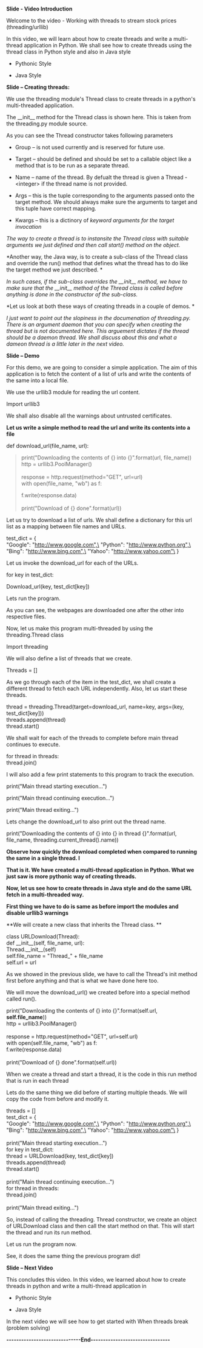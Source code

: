 **Slide - Video Introduction**

Welcome to the video - Working with threads to stream stock prices
(threading/urllib)

In this video, we will learn about how to create threads and write a
multi-thread application in Python. We shall see how to create threads
using the thread class in Python style and also in Java style

-   Pythonic Style

-   Java Style

**Slide – Creating threads:**

We use the threading module's Thread class to create threads in a
python's multi-threaded application.

The \_\_init\_\_ method for the Thread class is shown here. This is
taken from the threading.py module source.

As you can see the Thread constructor takes following parameters

-   Group – is not used currently and is reserved for future use.

-   Target – should be defined and should be set to a callable object
    like a method that is to be run as a separate thread.

-   Name – name of the thread. By defualt the thread is given a Thread -
    &lt;integer&gt; if the thread name is not provided.

-   Args – this is the tuple corresponding to the arguments passed onto
    the target method. We should always make sure the arguments to
    target and this tuple have correct mapping.

-   Kwargs – this is a dictinory of *keyword arguments for the target*\
    *invocation*

*The way to create a thread is to instansite the Thread class with
suitable arguments we just defined and then call start() method on the
object.*

*Another way, the Java way, is to create a sub-class of the Thread class
and override the run() method that defines what the thread has to do
like the target method we just described. *

*In such cases, if the sub-class overrides the \_\_init\_\_ method, we
have to make sure that the \_\_init\_\_ method of the Thread class is
called before anything is done in the constructor of the sub-class.*

*Let us look at both these ways of creating threads in a couple of
demos. *

*I just want to point out the slopiness in the documenation of
threading.py. There is an argument daemon that you can specify when
creating the thread but is not documented here. This arguement dictates
if the thread should be a daemon thread. We shall discuss about this and
what a dameon thread is a little later in the next video.*

**Slide – Demo**

For this demo, we are going to consider a simple application. The aim of
this application is to fetch the content of a list of urls and write the
contents of the same into a local file.

We use the urllib3 module for reading the url content.

Import urllib3

We shall also disable all the warnings about untrusted certificates.

**Let us write a simple method to read the url and write its contents
into a file**

def download\_url(file\_name, url):

> print("Downloading the contents of {} into {}".format(url,
> file\_name))\
> http = urllib3.PoolManager()\
> \
> response = http.request(method="GET", url=url)\
> with open(file\_name, "wb") as f:
>
> f.write(response.data)\
> \
> print("Download of {} done".format(url))

Let us try to download a list of urls. We shall define a dictionary for
this url list as a mapping between file names and URLs.

test\_dict = {\
"Google": "http://www.google.com",\
"Python": "http://www.python.org",\
"Bing": "http://www.bing.com",\
"Yahoo": "http://www.yahoo.com"\
}

Let us invoke the download\_url for each of the URLs.

for key in test\_dict:

Download\_url(key, test\_dict\[key\])

Lets run the program.

As you can see, the webpages are downloaded one after the other into
respective files.

Now, let us make this program multi-threaded by using the
threading.Thread class

Import threading

We will also define a list of threads that we create.

Threads = \[\]

As we go through each of the item in the test\_dict, we shall create a
different thread to fetch each URL independently. Also, let us start
these threads.

thread = threading.Thread(target=download\_url, name=key, args=(key,
test\_dict\[key\]))\
threads.append(thread)\
thread.start()

We shall wait for each of the threads to complete before main thread
continues to execute.

for thread in threads:\
thread.join()

I will also add a few print statements to this program to track the
execution.

print("Main thread starting execution...")

print("Main thread continuing execution...")

print("Main thread exiting...")

Lets change the download\_url to also print out the thread name.

print("Downloading the contents of {} into {} in thread {}".format(url,
file\_name, threading.current\_thread().name))

**Observe how quickly the download completed when compared to running
the same in a single thread. I**

**That is it. We have created a multi-thread application in Python. What
we just saw is more pythonic way of creating threads.**

**Now, let us see how to create threads in Java style and do the same
URL fetch in a multi-threaded way.**

**First thing we have to do is same as before import the modules and
disable urllib3 warnings**

**We will create a new class that inherits the Thread class. **

class URLDownload(Thread):\
def \_\_init\_\_(self, file\_name, url):\
Thread.\_\_init\_\_(self)\
self.file\_name = "Thread\_" + file\_name\
self.url = url

As we showed in the previous slide, we have to call the Thread's init
method first before anything and that is what we have done here too.

We will move the download\_url() we created before into a special method
called run().

print("Downloading the contents of {} into {}".format(self.url,
**self.file\_name**))\
http = urllib3.PoolManager()\
\
response = http.request(method="GET", url=self.url)\
with open(self.file\_name, "wb") as f:\
f.write(response.data)\
\
print("Download of {} done".format(self.url))

When we create a thread and start a thread, it is the code in this run
method that is run in each thread

Lets do the same thing we did before of starting multiple theads. We
will copy the code from before and modify it.

threads = \[\]\
test\_dict = {\
"Google": "http://www.google.com",\
"Python": "http://www.python.org",\
"Bing": "http://www.bing.com",\
"Yahoo": "http://www.yahoo.com"\
}\
\
print("Main thread starting execution...")\
for key in test\_dict:\
thread = URLDownload(key, test\_dict\[key\])\
threads.append(thread)\
thread.start()\
\
print("Main thread continuing execution...")\
for thread in threads:\
thread.join()\
\
print("Main thread exiting...")

So, instead of calling the threading. Thread constructor, we create an
object of URLDownload class and then call the start method on that. This
will start the thread and run its run method.

Let us run the program now.

See, it does the same thing the previous program did!

**Slide – Next Video**

This concludes this video. In this video, we learned about how to create
threads in python and write a multi-thread application in

-   Pythonic Style

-   Java Style

In the next video we will see how to get started with When threads break
(problem solving)

**------------------------------End--------------------------------**
